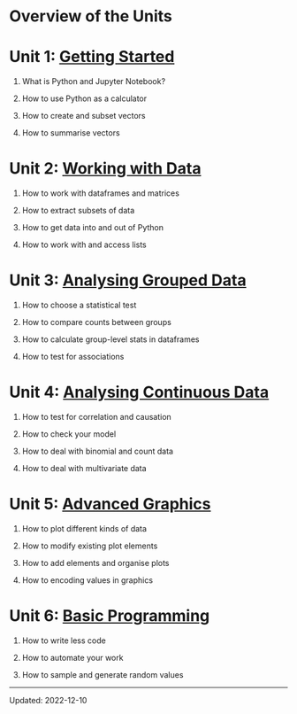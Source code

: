 

# Overview of the Units

# Unit 1: [Getting Started](/unit1/)

1. What is Python and Jupyter Notebook?

2. How to use Python as a calculator

3. How to create and subset vectors

4. How to summarise vectors



# Unit 2: [Working with Data](/unit2/)

1. How to work with dataframes and matrices

2. How to extract subsets of data

3. How to get data into and out of Python

4. How to work with and access lists



# Unit 3: [Analysing Grouped Data](/unit3/)

1. How to choose a statistical test

2. How to compare counts between groups

3. How to calculate group-level stats in dataframes

4. How to test for associations



# Unit 4: [Analysing Continuous Data](/unit4/)

1. How to test for correlation and causation

2. How to check your model

3. How to deal with binomial and count data

4. How to deal with multivariate data



# Unit 5: [Advanced Graphics](/unit5/)

1. How to plot different kinds of data

2. How to modify existing plot elements 

3. How to add elements and organise plots

4. How to encoding values in graphics


# Unit 6: [Basic Programming](/unit6/)

1. How to write less code

2. How to automate your work

3. How to sample and generate random values


 - - -

Updated: 2022-12-10

